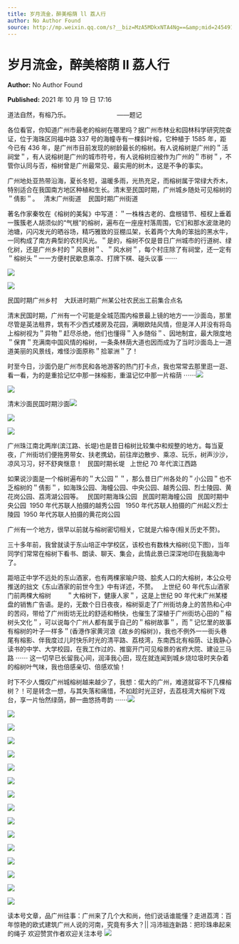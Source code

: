 ```yaml
---
title: 岁月流金，醉美榕荫 ll 荔人行
author: No Author Found
source: http://mp.weixin.qq.com/s?__biz=MzA5MDkxNTA4Ng==&amp;mid=2454911614&amp;idx=1&amp;sn=3889c95b9620466875a55c6c489af342&amp;chksm=87a2321fb0d5bb09b973741ecf8f49c0c5c19a6ebddf55eefe821936910766df9f4375e98716#rd
---
```


# 岁月流金，醉美榕荫 ll 荔人行

**Author:** No Author Found

**Published:** 2021 年 10 月 19 日 17:16

道法自然，有榕乃乐。                           ——题记

各位看官，你知道广州市最老的榕树在哪里吗？据广州市林业和园林科学研究院查证，位于海珠区同福中路 337 号的海幢寺有一棵斜叶榕，它种植于 1585 年，距今已有 436 年，是广州市目前发现的树龄最长的榕树。有人说榕树是广州的＂活祠堂＂，有人说榕树是广州的城市符号，有人说榕树应被作为广州的＂市树＂，不管你认同与否，榕树曾是广州最常见、最实用的树木，这是不争的事实。

广州地处亚热带沿海，夏长冬短，温暖多雨，光热充足，而榕树属于常绿大乔木，特别适合在我国南方地区种植和生长。清末至民国时期，广州城乡随处可见榕树的＂倩影＂。   清末广州街道    民国时期广州街道

著名作家秦牧在《榕树的美髯》中写道：＂一株株古老的、盘根错节、桠杈上垂着一簇簇老人胡须似的“气根”的榕树，遍布在一座座村落周围，它们和那水波潋滟的池塘，闪闪发光的晒谷场，精巧雅致的豆棚瓜架，长着两个大角的笨拙的黑水牛，一同构成了南方典型的农村风光。＂是的，榕树不仅是昔日广州城市的行道树、绿化树，还是广州乡村的＂风景树＂、＂风水树＂，每个村庄除了有祠堂，还一定有＂榕树头＂一一方便村民歇息乘凉、打牌下棋、碰头议事 ⋯⋯

![](https://mmbiz.qpic.cn/mmbiz_png/PJWG74pLsMa0OF4k0AfAMgz8bLDZajlwL3G4FAsNV8ic2KFJvkYVh8tF13B0lRSibLVciaJsEIO1w5keyALZJklibA/640)

![](https://mmbiz.qpic.cn/mmbiz_png/PJWG74pLsMa0OF4k0AfAMgz8bLDZajlw8IUyOwuBfIp230F32BAHCnibd12hVibibb8icFE66VnIeZUBt4aic8jdlHw/640)

民国时期广州乡村    大跃进时期广州某公社农民出工前集合点名

清末民国时期，广州有一个可能是全城范围内榕景最上镜的地方一一沙面岛，那里尽管是英法租界，筑有不少西式楼房及花园，满眼欧陆风情，但是洋人并没有将岛上榕树视为＂异物＂赶尽杀绝，他们也懂得＂入乡随俗＂、因地制宜，最大限度地＂保育＂充满南中国风情的榕树，一条条林荫大道也因而成为了当时沙面岛上一道道美丽的风景线，难怪沙面原称＂拾翠洲＂了！

时至今日，沙面仍是广州市民和各地游客的热门打卡点，我也常常去那里逛一逛、看一看，为的是重拾记忆中那一抹榕影，重温记忆中那一片榕荫 ⋯⋯![](https://mmbiz.qpic.cn/mmbiz_png/Ljib4So7yuWhUH7IApp0ee4lsGV7BzI2cSWBicjBTdGxvnYjUonqTPOy0S3ZRuAG0nibf15qB81cnRKV2K1GIHBNQ/640?wx_fmt=png)

![](https://mmbiz.qpic.cn/mmbiz_png/PJWG74pLsMa0OF4k0AfAMgz8bLDZajlwJQlF8sicyzaRToSLeKnTOnJlbK3GnTmWybwNcDKta69RI561gZWL2kg/640)

清末沙面民国时期沙面![](https://mmbiz.qpic.cn/mmbiz_png/PJWG74pLsMa0OF4k0AfAMgz8bLDZajlwzPp0pdfTtCAPT3SILJbWrNiaEic3oYXYLwKHnvicuqPVLicvMfpl8OKrNg/640)

![](https://mmbiz.qpic.cn/mmbiz_png/PJWG74pLsMa0OF4k0AfAMgz8bLDZajlw2ia5eO1pg3jDQgfuzxBm35nD6eiay4k3eJDB76Ay00y6p8iaLsaZWbjQQ/640)

![](https://mmbiz.qpic.cn/mmbiz_png/PJWG74pLsMa0OF4k0AfAMgz8bLDZajlwI7EuTxxW2tFgCCg8WvDwzOEiaIicn6XULL4iaJylyl52aib6VR71BTgC9Q/640)

广州珠江南北两岸(滨江路、长堤)也是昔日榕树比较集中和规整的地方。每当夏夜，广州街坊们便拖男带女、扶老携幼，前往岸边散步、乘凉、玩乐，树声沙沙，凉风习习，好不舒爽惬意！   民国时期长堤   上世纪 70 年代滨江西路

如果说沙面是一个榕树遍布的＂大公园＂＂，那么昔日广州各处的＂小公园＂也不乏榕树的＂倩影＂，如海珠公园、海幢公园、中央公园、越秀公园、烈士陵园、黄花岗公园、荔湾湖公园等。   民国时期海珠公园   民国时期海幢公园   民国时期中央公园  1950 年代苏联人拍摄的越秀公园   1950 年代苏联人拍摄的广州起义烈士陵园  1950 年代苏联人拍摄的黄花岗公园

广州有一个地方，很早以前就与榕树密切相关，它就是六榕寺(相关历史不赘)。

三十多年前，我曾就读于东山培正中学校区，该校也有数株大榕树(见下图)，当年同学们常常在榕树下看书、朗读、聊天、集会，此情此景已深深地印在我脑海中了。

距培正中学不远处的东山酒家，也有两棵家喻户晓、脍炙人口的大榕树，本公众号推送的拙文《东山酒家的前世今生》中有详述，不赘。   上世纪 60 年代东山酒家门前两棵大榕树         ＂大榕树下，健康人家＂，这是上世纪 90 年代末广州某楼盘的销售广告语。是的，无数个日日夜夜，榕树驱走了广州街坊身上的苦热和心中的苦闷，带给了广州街坊无比的舒适和畅快，也催生了深植于广州街坊心田的＂榕树头文化＂，可以说每个广州人都有属于自己的＂榕树故事＂，而＂记忆里的故事有榕树的叶子一样多＂(香港作家黄河浪《故乡的榕树》)，我也不例外一一街头巷尾有榕影、伴我度过儿时快乐时光的清平路、荔枝湾，东南西北有榕荫、让我静心读书的中学、大学校园，在我工作过的、推窗开门可见榕景的省府大院、建设三马路 ⋯⋯ 这一切早已长留我心间，润泽我心田，现在就连闻到城乡烧垃圾时夹杂着的榕树叶气味，我也倍感亲切、倍感欢愉！

时下不少人慨叹广州城榕树越来越少了，我想：偌大的广州，难道就容不下几棵榕树？！可是转念一想，与其失落和痛惜，不如趁时光正好，去荔枝湾大榕树下戏台，享一片怡然绿荫，醉一曲悠扬粤韵 ⋯⋯![](https://mmbiz.qpic.cn/mmbiz_png/PJWG74pLsMa0OF4k0AfAMgz8bLDZajlw7MsFDErJNSiauYoXR1gial7RFCg4vkV1gZibgYC87k7dsBLiczrBfLUJ6Q/640)

![](https://mmbiz.qpic.cn/mmbiz_png/PJWG74pLsMa0OF4k0AfAMgz8bLDZajlwEPy4SCI6cGveSGkibQ2ZXRwMT7sXKMj8YXyNIYXwloVPjicVLibkJk59Q/640)

![](https://mmbiz.qpic.cn/mmbiz_png/PJWG74pLsMa0OF4k0AfAMgz8bLDZajlwwdCQkgtCgZZOgQruPZhISUpZJhgCWRGuuGBeRiaSwrOp9jzQZdMCDTg/640)

![](https://mmbiz.qpic.cn/mmbiz_png/PJWG74pLsMa0OF4k0AfAMgz8bLDZajlwnpmdGmBODYxFicMcXr4ryYU6Ns3ib8w0N4HDtUe3vUupcdOPsevSZjog/640)

![](https://mmbiz.qpic.cn/mmbiz_png/PJWG74pLsMa0OF4k0AfAMgz8bLDZajlwpfKJibhOicTz8JiaB4ib2cibiaofUS6O3Fk7RNqTib8M32shRUOOEt1k1Xu5A/640)

![](https://mmbiz.qpic.cn/mmbiz_png/PJWG74pLsMa0OF4k0AfAMgz8bLDZajlw2FykK1QCnjCIYmZVZXtTzSxp1IFm6IRggPRZwHokMjMJ34naoBK2dA/640)

![](https://mmbiz.qpic.cn/mmbiz_png/PJWG74pLsMa0OF4k0AfAMgz8bLDZajlwNa2IThtP8WTGqUetEkribpALJnicaHH0L1WiciaicV26XyoYSZiaEJRIbxIw/640)

![](https://mmbiz.qpic.cn/mmbiz_png/PJWG74pLsMa0OF4k0AfAMgz8bLDZajlwDCWlzStuC9pR9HMKaK0UFGjRBhicK62m9x1mRlib8PYgW2CFIHAia0XvA/640)

![](https://mmbiz.qpic.cn/mmbiz_png/PJWG74pLsMa0OF4k0AfAMgz8bLDZajlw0M6icIbEK6ZHHtpELicFSFftmKr7iadj5WHhVIB9p0IuEpYbuTxI8aclw/640)

![](https://mmbiz.qpic.cn/mmbiz_png/PJWG74pLsMa0OF4k0AfAMgz8bLDZajlw47Jze9dYnkdD8JGsWqIHicPBwtyA1LkeicibKyqJFIFv4zsPH0liazhRKg/640)

![](https://mmbiz.qpic.cn/mmbiz_png/PJWG74pLsMa0OF4k0AfAMgz8bLDZajlwOOfKFYURV3LwQZ663HwFBLb3LNAiaaQtDJnQce4DlfLq8nN4sU1Hrvw/640)

![](https://mmbiz.qpic.cn/mmbiz_png/PJWG74pLsMa0OF4k0AfAMgz8bLDZajlw3B9XecNIr3MZ3WHket1Sg7cuMSOWp42M8pGLNjSg3VSxg1nkVya6Dw/640)

![](https://mmbiz.qpic.cn/mmbiz_png/PJWG74pLsMa0OF4k0AfAMgz8bLDZajlw9x2B12YwZDbFXz8iaenzdR8En6kL4gbAODyPawosaUibnh0IS8S179SQ/640)

![](https://mmbiz.qpic.cn/mmbiz_png/PJWG74pLsMa0OF4k0AfAMgz8bLDZajlwn7WKHLTWb5d1icfIgFJkU1n31wPsF7pX4DpvsFNsRhHIp3UyFgSC5ag/640)

![](https://mmbiz.qpic.cn/mmbiz_png/PJWG74pLsMa0OF4k0AfAMgz8bLDZajlwk30aIzFMJfOjGDN4SGibiaH6h3mC4aYrK6kticOeY09CQhCWOHsbDVEzQ/640)

![](https://mmbiz.qpic.cn/mmbiz_png/PJWG74pLsMa0OF4k0AfAMgz8bLDZajlwykkic5clXxf2ZBeX7m4RStPV1VgOmLaicqoTWzevIeMEn0ImBcVcbZLw/640)

读本号文章，品广州往事：广州来了几个大和尚，他们说话谁能懂？走进荔湾：百年惊艳的欧式建筑广州人说的河南，究竟有多大？|| 冯沛祖连新路：把珍珠串起来的绳子
欢迎赞赏作者欢迎关注本号
![](https://mmbiz.qpic.cn/mmbiz_jpg/PJWG74pLsMattAskmpcvtPqMpIAHv903ej09445slGiacxZia7YJLTjTfduepq4uPgA9SsCrq2xPG9UmJD0ao2MA/640?wx_fmt=jpeg)
